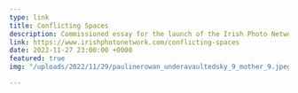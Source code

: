 ```yaml
---
type: link
title: Conflicting Spaces
description: Commissioned essay for the launch of the Irish Photo Network website
link: https://www.irishphotonetwork.com/conflicting-spaces
date: 2022-11-27 23:00:00 +0000
featured: true
img: "/uploads/2022/11/29/paulinerowan_underavaultedsky_9_mother_9.jpeg"

---
```


